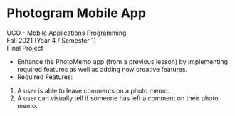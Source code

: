 # Photogram Mobile App

UCO - Mobile Applications Programming <br />
Fall 2021 (Year 4 / Semester 1) <br />
Final Project
 - Enhance the PhotoMemo app (from a previous lesson) by implementing required features as well as adding new creative features.
 - Required Features: <br />
 1. A user is able to leave comments on a photo memo.
 2. A user can visually tell if someone has left a comment on their photo memo.


